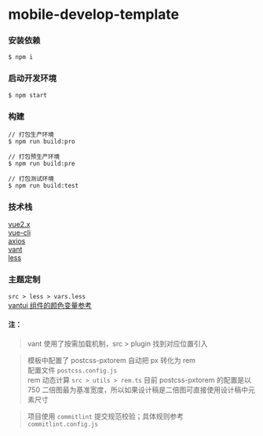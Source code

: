 # mobile-develop-template
### 安装依赖
```
$ npm i
```

### 启动开发环境
```
$ npm start
```
### 构建
```
// 打包生产环境
$ npm run build:pro

// 打包预生产环境
$ npm run build:pre

// 打包测试环境
$ npm run build:test
```

### 技术栈
[vue2.x](https://cn.vuejs.org/) <br>
[vue-cli](https://cli.vuejs.org/zh/) <br>
[axios](http://www.axios-js.com/zh-cn/docs/) <br>
[vant](https://vant-contrib.gitee.io/vant/#/zh-CN/advanced-usage)<br>
[less](https://less.bootcss.com/)

### 主题定制
```src > less > vars.less``` <br>
[vantui 组件的颜色变量参考](https://github.com/youzan/vant/blob/dev/src/style/var.less)

#### 注：
> vant 使用了按需加载机制，src > plugin 找到对应位置引入

> 模板中配置了 postcss-pxtorem 自动把 px 转化为 rem <br>
配置文件 ```postcss.config.js``` <br>
rem 动态计算 ```src > utils > rem.ts```
目前 postcss-pxtorem 的配置是以 750 二倍图最为基准宽度，所以如果设计稿是二倍图可直接使用设计稿中元素尺寸


> 项目使用 ```commitlint``` 提交规范校验；具体规则参考 ```commitlint.config.js```
